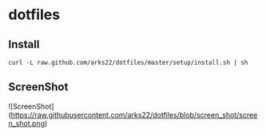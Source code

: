 # dotfiles

## Install

```
curl -L raw.github.com/arks22/dotfiles/master/setup/install.sh | sh
```

## ScreenShot

![ScreenShot] (https://raw.githubusercontent.com/arks22/dotfiles/blob/screen_shot/screen_shot.png)

